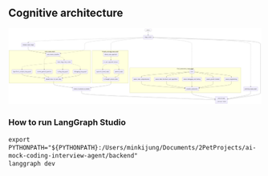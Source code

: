 
## Cognitive architecture
![Cognitive Architecture](./graph_diagrams/main_graph.png)


### How to run LangGraph Studio

```
export PYTHONPATH="${PYTHONPATH}:/Users/minkijung/Documents/2PetProjects/ai-mock-coding-interview-agent/backend"
langgraph dev
```